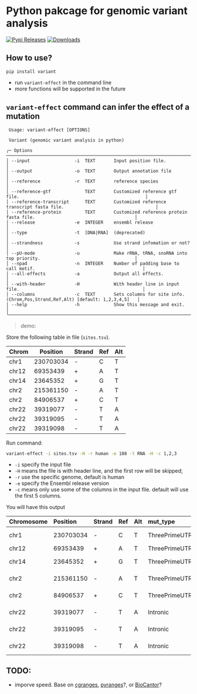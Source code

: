 # Python pakcage for genomic variant analysis

[![Pypi Releases](https://img.shields.io/pypi/v/variant.svg)](https://pypi.python.org/pypi/variant)
[![Downloads](https://pepy.tech/badge/variant)](https://pepy.tech/project/variant)

## How to use?

```
pip install variant
```

- run `variant-effect` in the command line
- more functions will be supported in the future

## `variant-effect` command can infer the effect of a mutation

```
 Usage: variant-effect [OPTIONS]

 Variant (genomic variant analysis in python)

╭─ Options ────────────────────────────────────────────────────────────────────────────────────────────────────────────╮
│ --input                 -i  TEXT       Input position file.                                                          │
│ --output                -o  TEXT       Output annotation file                                                        │
│ --reference             -r  TEXT       reference species                                                             │
│ --reference-gtf             TEXT       Customized reference gtf file.                                                │
│ --reference-transcript      TEXT       Customized reference transcript fasta file.                                   │
│ --reference-protein         TEXT       Customized reference protein fasta file.                                      │
│ --release               -e  INTEGER    ensembl release                                                               │
│ --type                  -t  [DNA|RNA]  (deprecated)                                                                  │
│ --strandness            -s             Use strand infomation or not?                                                 │
│ --pU-mode               -u             Make rRNA, tRNA, snoRNA into top priority.                                    │
│ --npad                  -n  INTEGER    Number of padding base to call motif.                                         │
│ --all-effects           -a             Output all effects.                                                           │
│ --with-header           -H             With header line in input file.                                               │
│ --columns               -c  TEXT       Sets columns for site info. (Chrom,Pos,Strand,Ref,Alt) [default: 1,2,3,4,5]   │
│ --help                  -h             Show this message and exit.                                                   │
╰──────────────────────────────────────────────────────────────────────────────────────────────────────────────────────╯
```

> demo:

Store the following table in file (`sites.tsv`).

| Chrom | Position  | Strand | Ref | Alt |
| ----- | --------- | ------ | --- | --- |
| chr1  | 230703034 | -      | C   | T   |
| chr12 | 69353439  | +      | A   | T   |
| chr14 | 23645352  | +      | G   | T   |
| chr2  | 215361150 | -      | A   | T   |
| chr2  | 84906537  | +      | C   | T   |
| chr22 | 39319077  | -      | T   | A   |
| chr22 | 39319095  | -      | T   | A   |
| chr22 | 39319098  | -      | T   | A   |

Run command:

```bash
variant-effect -i sites.tsv -H -r human -e 108 -t RNA -H -c 1,2,3
```

- `-i` specify the input file
- `-H` means the file is with header line, and the first row will be skipped;
- `-r` use the specific genome, default is human
- `-e` specify the Ensembl release version
- `-c` means only use some of the columns in the input file. default will use the first 5 columns.

You will have this output

| Chromosome | Position  | Strand | Ref | Alt | mut_type      | gene_type      | gene_name               | gene_pos | transcript_name             | transcript_pos | transcript_motif      | coding_pos | codon_ref | aa_pos | aa_ref | distance2splice |
| :--------- | :-------- | :----- | :-- | :-- | :------------ | :------------- | :---------------------- | :------- | :-------------------------- | :------------- | :-------------------- | :--------- | :-------- | :----- | :----- | --------------- |
| chr1       | 230703034 | -      | C   | T   | ThreePrimeUTR | protein_coding | ENSG00000135744(AGT)    | 42543    | ENST00000680041(AGT-208)    | 1753           | TGTGTCACCCCCAGTCTCCCA | None       | None      | None   | None   | 295             |
| chr12      | 69353439  | +      | A   | T   | ThreePrimeUTR | protein_coding | ENSG00000090382(LYZ)    | 5059     | ENST00000261267(LYZ-201)    | 695            | TAGAACTAATACTGGTGAAAA | None       | None      | None   | None   | 286             |
| chr14      | 23645352  | +      | G   | T   | ThreePrimeUTR | protein_coding | ENSG00000100867(DHRS2)  | 15238    | ENST00000344777(DHRS2-202)  | 1391           | CTGCCATTCTGCCAGACTAGC | None       | None      | None   | None   | 210             |
| chr2       | 215361150 | -      | A   | T   | ThreePrimeUTR | protein_coding | ENSG00000115414(FN1)    | 74924    | ENST00000323926(FN1-201)    | 8012           | GGCCCGCAATACTGTAGGAAC | None       | None      | None   | None   | 476             |
| chr2       | 84906537  | +      | C   | T   | ThreePrimeUTR | protein_coding | ENSG00000034510(TMSB10) | 882      | ENST00000233143(TMSB10-201) | 327            | CCTGGGCACTCCGCGCCGATG | None       | None      | None   | None   | 148             |
| chr22      | 39319077  | -      | T   | A   | Intronic      | protein_coding | ENSG00000100316(RPL3)   | 1313     | ENST00000216146(RPL3-201)   | None           | None                  | None       | None      | None   | None   | None            |
| chr22      | 39319095  | -      | T   | A   | Intronic      | protein_coding | ENSG00000100316(RPL3)   | 1295     | ENST00000216146(RPL3-201)   | None           | None                  | None       | None      | None   | None   | None            |
| chr22      | 39319098  | -      | T   | A   | Intronic      | protein_coding | ENSG00000100316(RPL3)   | 1292     | ENST00000216146(RPL3-201)   | None           | None                  | None       | None      | None   | None   | None            |

## TODO:

- imporve speed. Base on [cgranges](https://github.com/lh3/cgranges), [pyranges](https://github.com/biocore-ntnu/pyranges)?, or [BioCantor](https://github.com/InscriptaLabs/BioCantor)?
